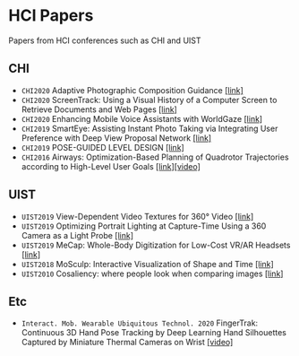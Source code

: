 # HCI Papers
Papers from HCI conferences such as CHI and UIST

## CHI
* `CHI2020` Adaptive Photographic Composition Guidance [[link]](https://graphics.stanford.edu/projects/adaptivearmatures/)
* `CHI2020` ScreenTrack: Using a Visual History of a Computer Screen to Retrieve Documents and Web Pages [[link]](https://arxiv.org/abs/2001.10898)
* `CHI2020` Enhancing Mobile Voice Assistants with WorldGaze [[link]](http://sven-mayer.com/publications/)
* `CHI2019` SmartEye: Assisting Instant Photo Taking via Integrating User Preference with Deep View Proposal Network [[link]](https://www3.cs.stonybrook.edu/~cvl/content/papers/2019/Ma_CHFCS19.pdf)
* `CHI2019` POSE-GUIDED LEVEL DESIGN [[link]](http://blogs.umb.edu/yongqizhang001/pose-guided-level-design/)
* `CHI2016` Airways: Optimization-Based Planning of Quadrotor Trajectories according to High-Level User Goals [[link]](https://ait.ethz.ch/projects/2016/airways/downloads/paper1570.pdf)[[video]](https://www.youtube.com/watch?v=6krfPE0ADdw)


## UIST
* `UIST2019` View-Dependent Video Textures for 360° Video [[link]](https://lseancs.github.io/viewdepvrtextures/)
* `UIST2019` Optimizing Portrait Lighting at Capture-Time Using a 360 Camera as a Light Probe [[link]](http://graphics.stanford.edu/projects/portraitlighting/)
* `UIST2019` MeCap: Whole-Body Digitization for Low-Cost VR/AR Headsets [[link]](https://karan-ahuja.com/mecap.html)
* `UIST2018` MoSculp: Interactive Visualization of Shape and Time [[link]](http://mosculp.csail.mit.edu)
* `UIST2010` Cosaliency: where people look when comparing images [[link]](http://graphics.stanford.edu/papers/cosaliency/)

## Etc
* `Interact. Mob. Wearable Ubiquitous Technol. 2020` FingerTrak: Continuous 3D Hand Pose Tracking by Deep Learning Hand Silhouettes Captured by Miniature Thermal Cameras on Wrist [[video]](https://www.youtube.com/watch?v=OO1iwrx3OLI)